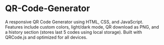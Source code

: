 # QR-Code-Generator
A responsive QR Code Generator using HTML, CSS, and JavaScript. Features include custom colors, light/dark mode, QR download as PNG, and a history section (stores last 5 codes using local storage). Built with QRCode.js and optimized for all devices.

